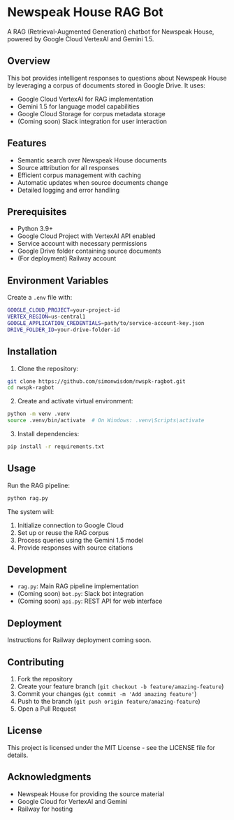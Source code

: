 # Newspeak House RAG Bot

A RAG (Retrieval-Augmented Generation) chatbot for Newspeak House, powered by Google Cloud VertexAI and Gemini 1.5.

## Overview

This bot provides intelligent responses to questions about Newspeak House by leveraging a corpus of documents stored in Google Drive. It uses:

- Google Cloud VertexAI for RAG implementation
- Gemini 1.5 for language model capabilities
- Google Cloud Storage for corpus metadata storage
- (Coming soon) Slack integration for user interaction

## Features

- Semantic search over Newspeak House documents
- Source attribution for all responses
- Efficient corpus management with caching
- Automatic updates when source documents change
- Detailed logging and error handling

## Prerequisites

- Python 3.9+
- Google Cloud Project with VertexAI API enabled
- Service account with necessary permissions
- Google Drive folder containing source documents
- (For deployment) Railway account

## Environment Variables

Create a `.env` file with:

```bash
GOOGLE_CLOUD_PROJECT=your-project-id
VERTEX_REGION=us-central1
GOOGLE_APPLICATION_CREDENTIALS=path/to/service-account-key.json
DRIVE_FOLDER_ID=your-drive-folder-id
```

## Installation

1. Clone the repository:
```bash
git clone https://github.com/simonwisdom/nwspk-ragbot.git
cd nwspk-ragbot
```

2. Create and activate virtual environment:
```bash
python -m venv .venv
source .venv/bin/activate  # On Windows: .venv\Scripts\activate
```

3. Install dependencies:
```bash
pip install -r requirements.txt
```

## Usage

Run the RAG pipeline:
```bash
python rag.py
```

The system will:
1. Initialize connection to Google Cloud
2. Set up or reuse the RAG corpus
3. Process queries using the Gemini 1.5 model
4. Provide responses with source citations

## Development

- `rag.py`: Main RAG pipeline implementation
- (Coming soon) `bot.py`: Slack bot integration
- (Coming soon) `api.py`: REST API for web interface

## Deployment

Instructions for Railway deployment coming soon.

## Contributing

1. Fork the repository
2. Create your feature branch (`git checkout -b feature/amazing-feature`)
3. Commit your changes (`git commit -m 'Add amazing feature'`)
4. Push to the branch (`git push origin feature/amazing-feature`)
5. Open a Pull Request

## License

This project is licensed under the MIT License - see the LICENSE file for details.

## Acknowledgments

- Newspeak House for providing the source material
- Google Cloud for VertexAI and Gemini
- Railway for hosting 